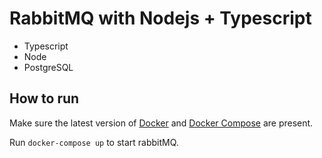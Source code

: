 # RabbitMQ with Nodejs + Typescript

- Typescript
- Node
- PostgreSQL

## How to run

Make sure the latest version of
[Docker](https://docs.docker.com/engine/install/)
and
[Docker Compose](https://docs.docker.com/compose/install/)
are present.

Run `docker-compose up` to start rabbitMQ.
